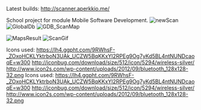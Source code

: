 Latest builds: http://scanner.aperkkio.me/


  
 
School project for module Mobile Software Development.
![newScan](https://github.com/AriPerkkio/AndroidSWDev/blob/master/ImagesForWiki/GDB/newScan.png)
![GlobalDb](https://github.com/AriPerkkio/AndroidSWDev/blob/master/ImagesForWiki/GDB/GlobalDb.png)
![GDB_ScanMap](https://github.com/AriPerkkio/AndroidSWDev/blob/master/ImagesForWiki/GDB/GDB_ScanMap.png)

![MapsResult](https://github.com/AriPerkkio/AndroidSWDev/blob/master/ImagesForWiki/MapsResult.png)
![ScanGif](https://github.com/AriPerkkio/AndroidSWDev/blob/master/ImagesForWiki/BtWifiScan.gif)

Icons used:
https://lh4.ggpht.com/9RWhsF-_ZOxoHCKLYktrboN3UAk_UCZW5BqKKxYl2RPEg9Og7yKd5BL4ntNUNDcaoqE=w300
http://iconbug.com/download/size/512/icon/5294/wireless-silver/
http://www.icon2s.com/wp-content/uploads/2012/09/bluetooth_128x128-32.png
Icons used:
https://lh4.ggpht.com/9RWhsF-_ZOxoHCKLYktrboN3UAk_UCZW5BqKKxYl2RPEg9Og7yKd5BL4ntNUNDcaoqE=w300
http://iconbug.com/download/size/512/icon/5294/wireless-silver/
http://www.icon2s.com/wp-content/uploads/2012/09/bluetooth_128x128-32.png
